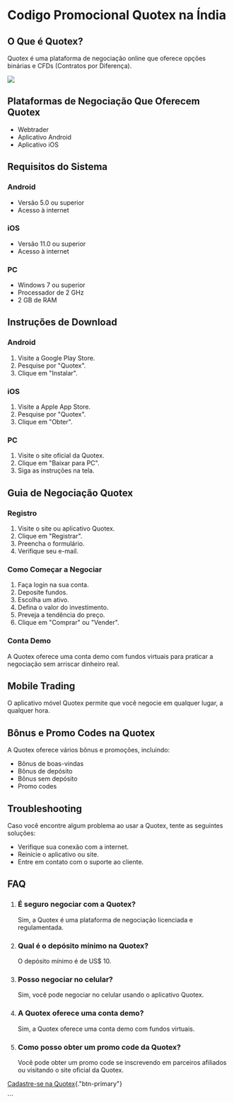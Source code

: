 # Codigo Promocional Quotex na Índia

## O Que é Quotex?

Quotex é uma plataforma de negociação online que oferece opções binárias
e CFDs (Contratos por Diferença).

[![](https://static.quotex.io/files/4_en/300_250.jpg)](https://traff.sbs/brokerqxlid)

## Plataformas de Negociação Que Oferecem Quotex

-   Webtrader
-   Aplicativo Android
-   Aplicativo iOS

## Requisitos do Sistema

### Android

-   Versão 5.0 ou superior
-   Acesso à internet

### iOS

-   Versão 11.0 ou superior
-   Acesso à internet

### PC

-   Windows 7 ou superior
-   Processador de 2 GHz
-   2 GB de RAM

## Instruções de Download

### Android

1.  Visite a Google Play Store.
2.  Pesquise por "Quotex".
3.  Clique em "Instalar".

### iOS

1.  Visite a Apple App Store.
2.  Pesquise por "Quotex".
3.  Clique em "Obter".

### PC

1.  Visite o site oficial da Quotex.
2.  Clique em "Baixar para PC".
3.  Siga as instruções na tela.

## Guia de Negociação Quotex

### Registro

1.  Visite o site ou aplicativo Quotex.
2.  Clique em "Registrar".
3.  Preencha o formulário.
4.  Verifique seu e-mail.

### Como Começar a Negociar

1.  Faça login na sua conta.
2.  Deposite fundos.
3.  Escolha um ativo.
4.  Defina o valor do investimento.
5.  Preveja a tendência do preço.
6.  Clique em "Comprar" ou "Vender".

### Conta Demo

A Quotex oferece uma conta demo com fundos virtuais para praticar a
negociação sem arriscar dinheiro real.

## Mobile Trading

O aplicativo móvel Quotex permite que você negocie em qualquer lugar, a
qualquer hora.

## Bônus e Promo Codes na Quotex

A Quotex oferece vários bônus e promoções, incluindo:

-   Bônus de boas-vindas
-   Bônus de depósito
-   Bônus sem depósito
-   Promo codes

## Troubleshooting

Caso você encontre algum problema ao usar a Quotex, tente as seguintes
soluções:

-   Verifique sua conexão com a internet.
-   Reinicie o aplicativo ou site.
-   Entre em contato com o suporte ao cliente.

## FAQ

1.  ### É seguro negociar com a Quotex?

    Sim, a Quotex é uma plataforma de negociação licenciada e
    regulamentada.

2.  ### Qual é o depósito mínimo na Quotex?

    O depósito mínimo é de US\$ 10.

3.  ### Posso negociar no celular?

    Sim, você pode negociar no celular usando o aplicativo Quotex.

4.  ### A Quotex oferece uma conta demo?

    Sim, a Quotex oferece uma conta demo com fundos virtuais.

5.  ### Como posso obter um promo code da Quotex?

    Você pode obter um promo code se inscrevendo em parceiros afiliados
    ou visitando o site oficial da Quotex.

[Cadastre-se na
Quotex](\%22https://traff.sbs/brokerqxsignup\%22){."btn-primary"}

\`\`\`

